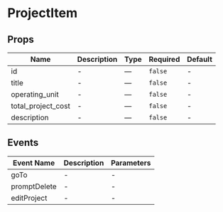 # ProjectItem

## Props

<!-- @vuese:ProjectItem:props:start -->
|Name|Description|Type|Required|Default|
|---|---|---|---|---|
|id|-|—|`false`|-|
|title|-|—|`false`|-|
|operating_unit|-|—|`false`|-|
|total_project_cost|-|—|`false`|-|
|description|-|—|`false`|-|

<!-- @vuese:ProjectItem:props:end -->


## Events

<!-- @vuese:ProjectItem:events:start -->
|Event Name|Description|Parameters|
|---|---|---|
|goTo|-|-|
|promptDelete|-|-|
|editProject|-|-|

<!-- @vuese:ProjectItem:events:end -->


